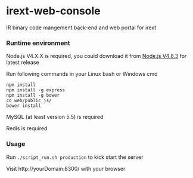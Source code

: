 # irext-web-console
IR binary code mangement back-end and web portal for irext

### Runtime environment
Node.js V4.X.X is required, you could download it from [Node.js V4.8.3](https://nodejs.org/dist/v4.8.3/) for latest release

Run following commands in your Linux bash or Windows cmd

```shell script
npm install
npm install -g express
npm install -g bower
cd web/public_js/
bower install
```

MySQL (at least version 5.5) is required

Redis is required


### Usage
Run ```./script_run.sh production``` to kick start the server

Visit http://yourDomain:8300/ with your browser
